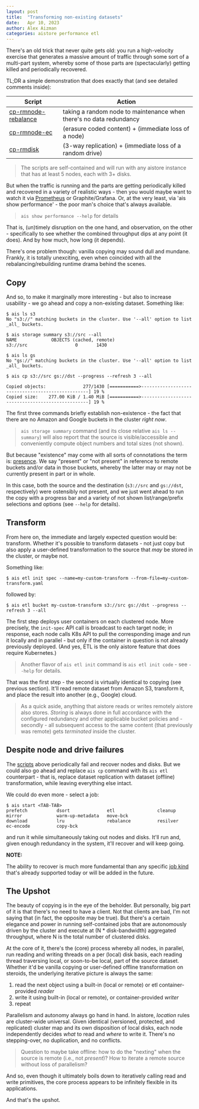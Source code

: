 ```yaml
---
layout: post
title:  "Transforming non-existing datasets"
date:   Apr 10, 2023
author: Alex Aizman
categories: aistore performance etl
---
```


There's an old trick that never quite gets old: you run a high-velocity exercise that generates a massive amount of traffic through some sort of a multi-part system, whereby some of those parts are (spectacularly) getting killed and periodically recovered.

TL;DR a simple demonstration that does exactly that (and see detailed comments inside):

| Script | Action |
| --- | --- |
| [cp-rmnode-rebalance](https://github.com/NVIDIA/aistore/blob/master/ais/test/scripts/cp-rmnode-rebalance.sh) | taking a random node to maintenance when there's no data redundancy |
| [cp-rmnode-ec](https://github.com/NVIDIA/aistore/blob/master/ais/test/scripts/cp-rmnode-ec.sh) | (erasure coded content) + (immediate loss of a node) |
| [cp-rmdisk](https://github.com/NVIDIA/aistore/blob/master/ais/test/scripts/cp-rmdisk.sh) | (3-way replication) + (immediate loss of a random drive) |

> The scripts are self-contained and will run with any aistore instance that has at least 5 nodes, each with 3+ disks.

But when the traffic is running and the parts are getting periodically killed and recovered in a variety of realistic ways - then you would maybe want to watch it via [Prometheus](https://aiatscale.org/docs/prometheus) or Graphite/Grafana. Or, at the very least, via 'ais show performance' - the poor man's choice that's always available.

> `ais show performance --help` for details

That is, (un)timely disruption on the one hand, and observation, on the other - specifically to see whether the combined throughput dips at any point (it does). And by how much, how long (it depends).

There's one problem though: vanilla copying may sound dull and mundane. Frankly, it is totally unexciting, even when coincided with all the rebalancing/rebuilding runtime drama behind the scenes.

## Copy

And so, to make it marginally more interesting - but also to increase usability - we go ahead and copy a non-existing dataset. Something like:

```console
$ ais ls s3
No "s3://" matching buckets in the cluster. Use '--all' option to list _all_ buckets.

$ ais storage summary s3://src --all
NAME             OBJECTS (cached, remote)
s3://src                  0       1430

$ ais ls gs
No "gs://" matching buckets in the cluster. Use '--all' option to list _all_ buckets.

$ ais cp s3://src gs://dst --progress --refresh 3 --all

Copied objects:              277/1430 [===========>--------------------------------------------------] 19 %
Copied size:    277.00 KiB / 1.40 MiB [===========>--------------------------------------------------] 19 %
```

The first three commands briefly establish non-existence - the fact that there are no Amazon and Google buckets in the cluster _right now_.

> `ais storage summary` command (and its close relative `ais ls --summary`) will also report that the source is visible/accessible and conveniently compute object numbers and total sizes (not shown).

But because "existence" may come with all sorts of connotations the term is: [presence](https://aiatscale.org/blog/2022/11/13/relnotes-3.12). We say "present" or "not present" in reference to remote buckets and/or data in those buckets, whereby the latter may or may not be currently present in part or in whole.

In this case, both the source and the destination (`s3://src` and `gs://dst`, respectively) were ostensibly not present, and we just went ahead to run the copy with a progress bar and a variety of not shown list/range/prefix selections and options (see `--help` for details).

## Transform

From here on, the immediate and largely expected question would be: transform. Whether it's possible to transform datasets - not just copy but also apply a user-defined transformation to the source that _may_ be stored in the cluster, or maybe not.

Something like:

```console
$ ais etl init spec --name=my-custom-transform --from-file=my-custom-transform.yaml
```

followed by:

```console
$ ais etl bucket my-custom-transform s3://src gs://dst --progress --refresh 3 --all
```

The first step deploys user containers on each clustered node. More precisely, the `init-spec` API call is broadcast to each target node; in response, each node calls K8s API to pull the corresponding image and run it locally and in parallel - but only if the container in question is not already previously deployed. (And yes, ETL is the only aistore feature that does require Kubernetes.)

> Another flavor of `ais etl init` command is `ais etl init code` - see `--help` for details.

That was the first step - the second is virtually identical to copying (see previous section). It'll read remote dataset from Amazon S3, transform it, and place the result into another (e.g., Google) cloud.

> As a quick aside, anything that aistore reads or writes remotely aistore also stores. _Storing_ is always done in full accordance with the configured redundancy and other applicable bucket policies and - secondly - all subsequent access to the same content (that previously was remote) gets _terminated_ inside the cluster.

## Despite node and drive failures

The [scripts](https://github.com/NVIDIA/aistore/tree/master/ais/test/scripts) above periodically fail and recover nodes and disks. But we could also go ahead and replace `ais cp` command with its `ais etl` counterpart - that is, replace dataset replication with dataset (offline) transformation, while leaving everything else intact.

We could do even more - select a job:

```console
$ ais start <TAB-TAB>
prefetch           dsort              etl                cleanup            mirror             warm-up-metadata   move-bck
download           lru                rebalance          resilver           ec-encode          copy-bck
```

and run it while simultaneously taking out nodes and disks. It'll run and, given enough redundancy in the system, it'll recover and will keep going.

**NOTE:**

The ability to recover is much more fundamental than any specific [job kind](https://github.com/NVIDIA/aistore/blob/master/xact/api.go#L108-L230) that's already supported today or will be added in the future.

## The Upshot

The beauty of copying is in the eye of the beholder. But personally, big part of it is that there's no need to have a client. Not that clients are bad, I'm not saying that (in fact, the opposite may be true). But there's a certain elegance and power in running self-contained jobs that are autonomously driven by the cluster and execute at (N * disk-bandwidth) aggregated throughput, where N is the total number of clustered disks.

At the core of it, there's the (core) process whereby all nodes, in parallel, run reading and writing threads on a per (local) disk basis, each reading thread traversing local, or soon-to-be local, part of the source dataset. Whether it'd be vanilla copying or user-defined offline transformation on steroids, the underlying iterative picture is always the same:

1. read the next object using a built-in (local or remote) or etl container-provided _reader_
2. write it using built-in (local or remote), or container-provided _writer_
3. repeat

Parallelism and autonomy always go hand in hand. In aistore, _location_ rules are cluster-wide universal. Given identical (versioned, protected, and replicated) cluster map and its own disposition of local disks, each node independently decides _what_ to read and _where_ to write it. There's no stepping-over, no duplication, and no conflicts.

> Question to maybe take offline: how to do the "nexting" when the source is remote (i.e., not _present_)? How to iterate a remote source without loss of parallelism?

And so, even though it ultimately boils down to iteratively calling read and write primitives, the core process appears to be infinitely flexible in its applications.

And that's the upshot.
